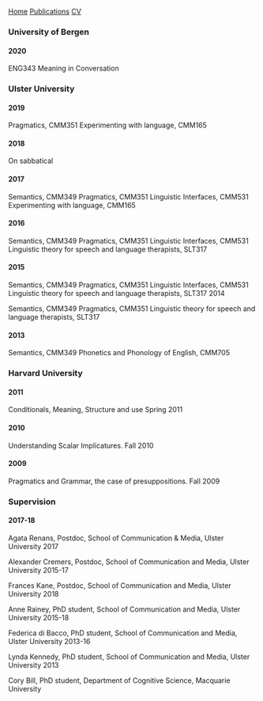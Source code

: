 <a href="https://jacoporomoli.github.io/Home/">Home</a>
<a href="https://jacoporomoli.github.io/Publications/">Publications</a>
<a href="https://jacoporomoli.github.io/CV/">CV</a>

### University of Bergen
#### 2020
ENG343 Meaning in Conversation
### Ulster University
#### 2019

Pragmatics, CMM351
Experimenting with language, CMM165
#### 2018

On sabbatical
#### 2017

Semantics, CMM349
Pragmatics, CMM351
Linguistic Interfaces, CMM531
Experimenting with language, CMM165
#### 2016

Semantics, CMM349
Pragmatics, CMM351
Linguistic Interfaces, CMM531
Linguistic theory for speech and language therapists, SLT317
#### 2015

Semantics, CMM349
Pragmatics, CMM351
Linguistic Interfaces, CMM531
Linguistic theory for speech and language therapists, SLT317
2014

Semantics, CMM349
Pragmatics, CMM351
Linguistic theory for speech and language therapists, SLT317
#### 2013

Semantics, CMM349
Phonetics and Phonology of English, CMM705
### Harvard University

#### 2011

Conditionals, Meaning, Structure and use Spring 2011
#### 2010

Understanding Scalar Implicatures. Fall 2010
#### 2009

Pragmatics and Grammar, the case of presuppositions. Fall 2009
### Supervision

#### 2017-18

Agata Renans, Postdoc, School of Communication & Media, Ulster University
2017

Alexander Cremers, Postdoc, School of Communication and Media, Ulster University
2015-17

Frances Kane, Postdoc, School of Communication and Media, Ulster University
2018

Anne Rainey, PhD student, School of Communication and Media, Ulster University
2015-18

Federica di Bacco, PhD student, School of Communication and Media, Ulster University
2013-16

Lynda Kennedy, PhD student, School of Communication and Media, Ulster University
2013

Cory Bill, PhD student, Department of Cognitive Science, Macquarie University
